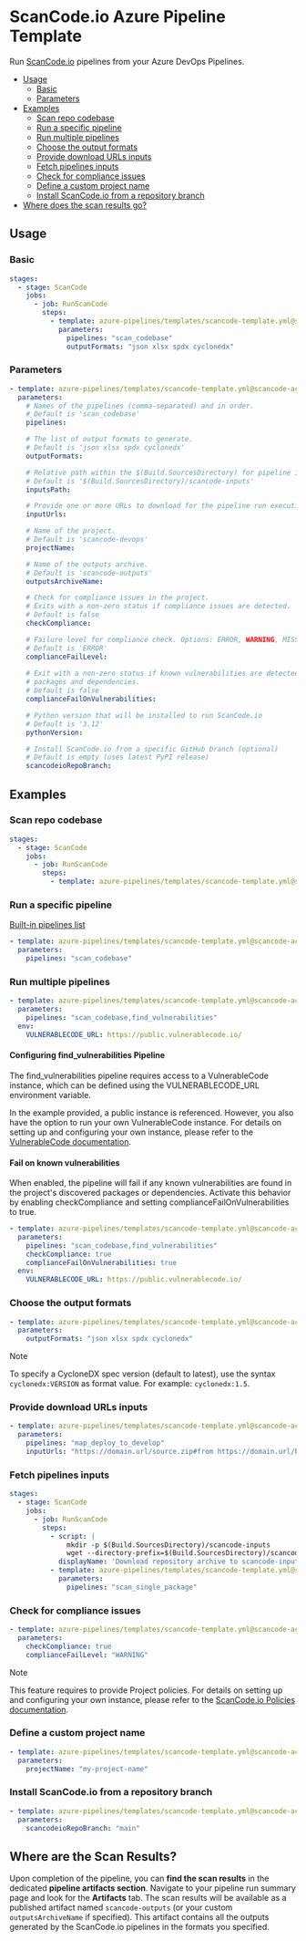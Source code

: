 # ScanCode.io Azure Pipeline Template

Run [ScanCode.io](https://github.com/aboutcode-org/scancode.io) pipelines from your Azure DevOps Pipelines.

- [Usage](#usage)
  - [Basic](#basic)
  - [Parameters](#parameters)
- [Examples](#examples)
  - [Scan repo codebase](#scan-repo-codebase)
  - [Run a specific pipeline](#run-a-specific-pipeline)
  - [Run multiple pipelines](#run-multiple-pipelines)
  - [Choose the output formats](#choose-the-output-formats)
  - [Provide download URLs inputs](#provide-download-urls-inputs)
  - [Fetch pipelines inputs](#fetch-pipelines-inputs)
  - [Check for compliance issues](#check-for-compliance-issues)
  - [Define a custom project name](#define-a-custom-project-name)
  - [Install ScanCode.io from a repository branch](#install-scancodeio-from-a-repository-branch)
- [Where does the scan results go?](#where-does-the-scan-results-go)

## Usage

### Basic

```yaml
stages:
  - stage: ScanCode
    jobs:
      - job: RunScanCode
        steps:
          - template: azure-pipelines/templates/scancode-template.yml@scancode-action
            parameters:
              pipelines: "scan_codebase"
              outputFormats: "json xlsx spdx cyclonedx"
```

### Parameters

```yaml
- template: azure-pipelines/templates/scancode-template.yml@scancode-action
  parameters:
    # Names of the pipelines (comma-separated) and in order.
    # Default is 'scan_codebase'
    pipelines:

    # The list of output formats to generate.
    # Default is 'json xlsx spdx cyclonedx'
    outputFormats:

    # Relative path within the $(Build.SourcesDirectory) for pipeline inputs.
    # Default is '$(Build.SourcesDirectory)/scancode-inputs'
    inputsPath:

    # Provide one or more URLs to download for the pipeline run execution
    inputUrls:

    # Name of the project.
    # Default is 'scancode-devops'
    projectName:

    # Name of the outputs archive.
    # Default is 'scancode-outputs'
    outputsArchiveName:

    # Check for compliance issues in the project.
    # Exits with a non-zero status if compliance issues are detected.
    # Default is false
    checkCompliance:

    # Failure level for compliance check. Options: ERROR, WARNING, MISSING.
    # Default is 'ERROR'
    complianceFailLevel:
      
    # Exit with a non-zero status if known vulnerabilities are detected in discovered 
    # packages and dependencies.
    # Default is false
    complianceFailOnVulnerabilities:

    # Python version that will be installed to run ScanCode.io
    # Default is '3.12'
    pythonVersion:

    # Install ScanCode.io from a specific GitHub branch (optional)
    # Default is empty (uses latest PyPI release)
    scancodeioRepoBranch:
```

## Examples

### Scan repo codebase

```yaml
stages:
  - stage: ScanCode
    jobs:
      - job: RunScanCode
        steps:
          - template: azure-pipelines/templates/scancode-template.yml@scancode-action
```

### Run a specific pipeline

[Built-in pipelines list](https://scancodeio.readthedocs.io/en/latest/built-in-pipelines.html)

```yaml
- template: azure-pipelines/templates/scancode-template.yml@scancode-action
  parameters:
    pipelines: "scan_codebase"
```

### Run multiple pipelines

```yaml
- template: azure-pipelines/templates/scancode-template.yml@scancode-action
  parameters:
    pipelines: "scan_codebase,find_vulnerabilities"
  env:
    VULNERABLECODE_URL: https://public.vulnerablecode.io/
```

#### Configuring find_vulnerabilities Pipeline

The find_vulnerabilities pipeline requires access to a VulnerableCode instance, 
which can be defined using the VULNERABLECODE_URL environment variable.

In the example provided, a public instance is referenced. 
However, you also have the option to run your own VulnerableCode instance. 
For details on setting up and configuring your own instance, please refer to the 
[VulnerableCode documentation](https://vulnerablecode.readthedocs.io/en/latest/index.html).

#### Fail on known vulnerabilities

When enabled, the pipeline will fail if any known vulnerabilities are found in the 
project's discovered packages or dependencies.
Activate this behavior by enabling checkCompliance and setting 
complianceFailOnVulnerabilities to true.

```yaml
- template: azure-pipelines/templates/scancode-template.yml@scancode-action
  parameters:
    pipelines: "scan_codebase,find_vulnerabilities"
    checkCompliance: true
    complianceFailOnVulnerabilities: true
  env:
    VULNERABLECODE_URL: https://public.vulnerablecode.io/
```

### Choose the output formats

```yaml
- template: azure-pipelines/templates/scancode-template.yml@scancode-action
  parameters:
    outputFormats: "json xlsx spdx cyclonedx"
```

> [!NOTE]
> To specify a CycloneDX spec version (default to latest), use the syntax
  `cyclonedx:VERSION` as format value. For example: `cyclonedx:1.5`.

### Provide download URLs inputs

```yaml
- template: azure-pipelines/templates/scancode-template.yml@scancode-action
  parameters:
    pipelines: "map_deploy_to_develop"
    inputUrls: "https://domain.url/source.zip#from https://domain.url/binaries.zip#to"
```

### Fetch pipelines inputs

```yaml
stages:
  - stage: ScanCode
    jobs:
      - job: RunScanCode
        steps:
          - script: |
              mkdir -p $(Build.SourcesDirectory)/scancode-inputs
              wget --directory-prefix=$(Build.SourcesDirectory)/scancode-inputs https://github.com/$(Build.Repository.Name)/archive/$(Build.SourceBranch).zip
            displayName: 'Download repository archive to scancode-inputs/ directory'
          - template: azure-pipelines/templates/scancode-template.yml@scancode-action
            parameters:
              pipelines: "scan_single_package"
```

### Check for compliance issues

```yaml
- template: azure-pipelines/templates/scancode-template.yml@scancode-action
  parameters:
    checkCompliance: true
    complianceFailLevel: "WARNING"
```

> [!NOTE]
> This feature requires to provide Project policies. 
> For details on setting up and configuring your own instance, please refer to the 
> [ScanCode.io Policies documentation](https://scancodeio.readthedocs.io/en/latest/policies.html).

### Define a custom project name

```yaml
- template: azure-pipelines/templates/scancode-template.yml@scancode-action
  parameters:
    projectName: "my-project-name"
```

### Install ScanCode.io from a repository branch

```yaml
- template: azure-pipelines/templates/scancode-template.yml@scancode-action
  parameters:
    scancodeioRepoBranch: "main"
```

## Where are the Scan Results?

Upon completion of the pipeline, you can **find the scan results** in the dedicated 
**pipeline artifacts section**. Navigate to your pipeline run summary page and look 
for the **Artifacts** tab. The scan results will be available as a published artifact 
named `scancode-outputs` (or your custom `outputsArchiveName` if specified). 
This artifact contains all the outputs generated by the ScanCode.io pipelines in the 
formats you specified.
